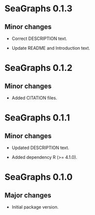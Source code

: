 # SeaGraphs 0.1.3

## Minor changes

- Correct DESCRIPTION text.

- Update README and Introduction text.

# SeaGraphs 0.1.2

## Minor changes

- Added CITATION files.

# SeaGraphs 0.1.1

## Minor changes

- Updated DESCRIPTION text.

- Added dependency R (>= 4.1.0).

# SeaGraphs 0.1.0

## Major changes

- Initial package version.
